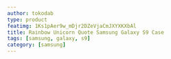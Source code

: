 ```yaml
---
author: tokodab
type: product
featimg: 1Ks1pAer9w_mDjr2DZeVjaCmJXYXKXbAl
title: Rainbow Unicorn Quote Samsung Galaxy S9 Case
tags: [samsung, galaxy, s9]
category: [samsung]
---
```

